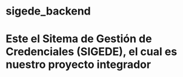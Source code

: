 # sigede_backend
 
# Este el Sitema de Gestión de Credenciales (SIGEDE), el cual es nuestro proyecto integrador
